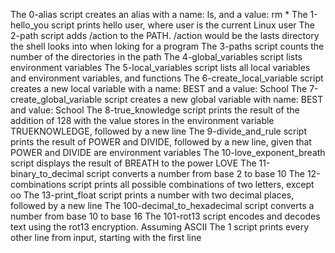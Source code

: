 The 0-alias script creates an alias with a name: ls, and a value: rm *
The 1-hello_you script prints hello user, where user is the current Linux user
The 2-path script adds /action to the PATH. /action would be the lasts directory the shell looks into when loking for a program
The 3-paths script counts the number of the directories in the path
The 4-global_variables script lists environment variables
The 5-local_variables script lists all local variables and environment variables, and functions
The 6-create_local_variable script creates a new local variable with a name: BEST and a value: School
The 7-create_global_variable script creates a new global variable with name: BEST and value: School
The 8-true_knowledge script prints the result of the addition of 128 with the value stores in the environment variable TRUEKNOWLEDGE, followed by a new line
The 9-divide_and_rule script prints the result of POWER and DIVIDE, followed by a new line, given that POWER and DIVIDE are environment variables
The 10-love_exponent_breath script displays the result of BREATH to the power LOVE
The 11-binary_to_decimal script converts a number from base 2 to base 10
The 12-combinations script prints all possible combinations of two letters, except oo
The 13-print_float script prints a number with two decimal places, followed by a new line
The 100-decimal_to_hexadecimal script converts a number from base 10 to base 16
The 101-rot13 script encodes and decodes text using the rot13 encryption. Assuming ASCII
The 1 script prints every other line from input, starting with the first line
